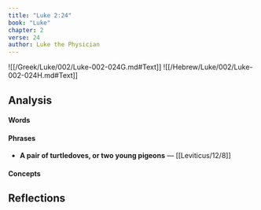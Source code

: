 ```yaml
---
title: "Luke 2:24"
book: "Luke"
chapter: 2
verse: 24
author: Luke the Physician
---
```

![[/Greek/Luke/002/Luke-002-024G.md#Text]]
![[/Hebrew/Luke/002/Luke-002-024H.md#Text]]

## Analysis

#### Words

#### Phrases
- **A pair of turtledoves, or two young pigeons** — [[Leviticus/12/8]]

#### Concepts

## Reflections
